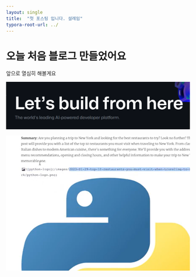 ```yaml
---
layout: single
title:  "첫 포스팅 입니다. 설레임"
typora-root-url: ../
---
```


#  오늘 처음 블로그 만들었어요

앞으로 열심히 해볼게요



![20240306_111000](/images/2024-03-06-first/20240306_111000-1709694371624-6.png)

![20240306_125232](/images/2024-03-06-first/20240306_125232.png)
